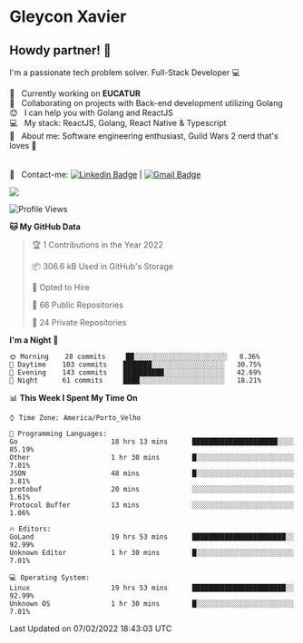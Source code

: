 # Gleycon Xavier

## Howdy partner! 👋

I'm a passionate tech problem solver.
Full-Stack Developer :computer:

 :rocket:  &nbsp; Currently working on **EUCATUR**
 <br/> :purple_heart: &nbsp; Collaborating on projects with Back-end development utilizing Golang
 <br/> :blush: &nbsp; I can help you with Golang and ReactJS
 <br/> :computer: &nbsp; My stack: ReactJS, Golang, React Native & Typescript
 <br/> 💬  &nbsp; About me: Software engineering enthusiast, Guild Wars 2 nerd that's loves :apple:
 <br/>
 <br/>
 <br/> :email: &nbsp; Contact-me: [![Linkedin Badge](https://img.shields.io/badge/-GleyconXavier-blue?style=flat-square&logo=Linkedin&logoColor=white&link=https://www.linkedin.com/in/gleyconxavier/)](https://www.linkedin.com/in/gleyconxavier/) 
| 
[![Gmail Badge](https://img.shields.io/badge/-gleyconxcarlos@gmail.com-c14438?style=flat-square&logo=Gmail&logoColor=white&link=mailto:gleyconxcarlos@gmail.com)](mailto:gleyconxcarlos@gmail.com)

![](https://komarev.com/ghpvc/?username=gleyconxavier)

<!--START_SECTION:waka-->
![Profile Views](http://img.shields.io/badge/Profile%20Views-0-blue)

**🐱 My GitHub Data** 

> 🏆 1 Contributions in the Year 2022
 > 
> 📦 306.6 kB Used in GitHub's Storage 
 > 
> 💼 Opted to Hire
 > 
> 📜 66 Public Repositories 
 > 
> 🔑 24 Private Repositories  
 > 
**I'm a Night 🦉** 

```text
🌞 Morning    28 commits     ██░░░░░░░░░░░░░░░░░░░░░░░   8.36% 
🌆 Daytime    103 commits    ███████░░░░░░░░░░░░░░░░░░   30.75% 
🌃 Evening    143 commits    ██████████░░░░░░░░░░░░░░░   42.69% 
🌙 Night      61 commits     ████░░░░░░░░░░░░░░░░░░░░░   18.21%

```


📊 **This Week I Spent My Time On** 

```text
⌚︎ Time Zone: America/Porto_Velho

💬 Programming Languages: 
Go                       18 hrs 13 mins      █████████████████████░░░░   85.19% 
Other                    1 hr 30 mins        █░░░░░░░░░░░░░░░░░░░░░░░░   7.01% 
JSON                     48 mins             █░░░░░░░░░░░░░░░░░░░░░░░░   3.81% 
protobuf                 20 mins             ░░░░░░░░░░░░░░░░░░░░░░░░░   1.61% 
Protocol Buffer          13 mins             ░░░░░░░░░░░░░░░░░░░░░░░░░   1.06%

🔥 Editors: 
GoLand                   19 hrs 53 mins      ███████████████████████░░   92.99% 
Unknown Editor           1 hr 30 mins        █░░░░░░░░░░░░░░░░░░░░░░░░   7.01%

💻 Operating System: 
Linux                    19 hrs 53 mins      ███████████████████████░░   92.99% 
Unknown OS               1 hr 30 mins        █░░░░░░░░░░░░░░░░░░░░░░░░   7.01%

```


 Last Updated on 07/02/2022 18:43:03 UTC
<!--END_SECTION:waka-->
